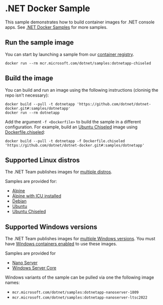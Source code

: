 # .NET Docker Sample

This sample demonstrates how to build container images for .NET console apps. See [.NET Docker Samples](../README.md) for more samples.

## Run the sample image

You can start by launching a sample from our [container registry](https://mcr.microsoft.com/product/dotnet/samples/about).

```console
docker run --rm mcr.microsoft.com/dotnet/samples:dotnetapp-chiseled
```

## Build the image

You can build and run an image using the following instructions (cloninig the repo isn't necessary):

```console
docker build --pull -t dotnetapp 'https://github.com/dotnet/dotnet-docker.git#:samples/dotnetapp'
docker run --rm dotnetapp
```

Add the argument `-f <Dockerfile>` to build the sample in a different configuration.
For example, build an [Ubuntu Chiseled](../../documentation/ubuntu-chiseled.md) image using [Dockerfile.chiseled](Dockerfile.chiseled):

```console
docker build --pull -t dotnetapp -f Dockerfile.chiseled 'https://github.com/dotnet/dotnet-docker.git#:samples/dotnetapp'
```

## Supported Linux distros

The .NET Team publishes images for [multiple distros](../../documentation/supported-platforms.md).

Samples are provided for:

- [Alpine](Dockerfile.alpine)
- [Alpine with ICU installed](Dockerfile.alpine-icu)
- [Debian](Dockerfile.debian)
- [Ubuntu](Dockerfile.ubuntu)
- [Ubuntu Chiseled](Dockerfile.chiseled)

## Supported Windows versions

The .NET Team publishes images for [multiple Windows versions](../../documentation/supported-platforms.md). You must have [Windows containers enabled](https://docs.docker.com/docker-for-windows/#switch-between-windows-and-linux-containers) to use these images.

Samples are provided for

- [Nano Server](Dockerfile.nanoserver)
- [Windows Server Core](Dockerfile.windowsservercore)

Windows variants of the sample can be pulled via one the following image names:

- `mcr.microsoft.com/dotnet/samples:dotnetapp-nanoserver-1809`
- `mcr.microsoft.com/dotnet/samples:dotnetapp-nanoserver-ltsc2022`
